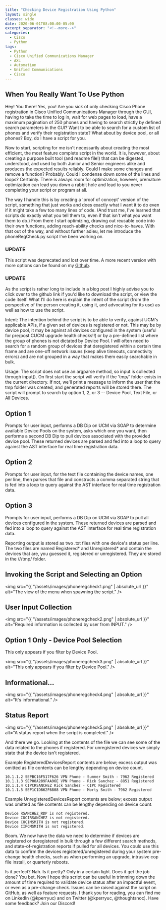 ```yaml
---
title: "Checking Device Registration Using Python"
layout: single
classes: wide
date: 2020-06-01T08:00:00-05:00
excerpt_separator: "<!--more-->"
categories:
  - Cisco
  - Python
tags:
  - Python
  - Cisco Unified Communications Manager
  - AXL
  - Automation
  - Unified Communications
  - Cisco
---
```


## When You Really Want To Use Python

Hey! You there! Yes, you! Are you sick of only checking Cisco Phone registration in Cisco Unified Communications Manager through the GUI, having to take the time to log in, wait for web pages to load, have a maximum pagination of 250 phones and having to search strictly by defined search parameters in the GUI?<!--more--> Want to be able to search for a custom list of phones and verify their registration state? What about by device pool, or all phones? Boy, do I have a script for you.

Now to start, scripting for me isn't necessarily about creating the most efficient, the most feature complete script in the world. It is, however, about creating a purpose built tool (and readme file!) that can be digested, understood, and used by both Junior and Senior engineers alike and produces the expected results reliably. Could I make some changes and remove a function? Probably. Could I condense down some of the lines and loops? Certainly. There is always room for optimization, however, premature optimization can lead you down a rabbit hole and lead to you never completing your script or program at all.

The way I handle this is by creating a 'proof of concept' version of the script, something that just works and does exactly what I want it to do even if it might take a few too many lines of code. (And trust me, I've learned that scripts do exactly what you tell them to, even if that isn't what you want them to do.) From there I start optimizing, drawing out reusable code into their own functions, adding reach-ability checks and nice-to-haves. With that out of the way, and without further adieu, let me introduce the phoneRegCheck.py script I've been working on.

### UPDATE

This script was deprecated and lost over time. A more recent version with more options can be found on my [Github](https://github.com/Unhall0w3d/mind-enigma/blob/master/phoneRegCheck.py).

### UPDATE

As the script is rather long to include in a blog post I highly advise you to click over to the github link if you'd like to download the script, or view the code itself. What I'll do here is explain the intent of the script (from the perspective of the person creating it, using it, and advocating for its use) as well as how to use the script.

Intent: The intention behind the script is to be able to verify, against UCM's applicable APIs, if a given set of devices is registered or not. This may be by device pool, it may be against all devices configured in the system (useful for pre/post CUCM upgrade health checks!!) or by a pre-defined list where the group of phones is not dictated by Device Pool. I will often need to search for a random group of devices that deregistered within a certain time frame and are one-off network issues (keep alive timeouts, connectivity errors) and are not grouped in a way that makes them easily searchable in bulk.

Usage: The script does not use an argparse method, so input is collected through input(). On first start the script will verify if the 'tmp/' folder exists in the current directory. If not, we'll print a message to inform the user that the tmp folder was created, and generated reports will be stored there. The script will prompt to search by option 1, 2, or 3 -- Device Pool, Text File, or All Devices.

## Option 1

Prompts for user input, performs a DB Dip on UCM via SOAP to determine available Device Pools on the system, asks which one you want, then performs a second DB Dip to pull devices associated with the provided device pool. These returned devices are parsed and fed into a loop to query against the AST interface for real time registration data.

## Option 2

Prompts for user input, for the text file containing the device names, one per line, then parses that file and constructs a comma separated string that is fed into a loop to query against the AST interface for real time registration data.

## Option 3

Prompts for user input, performs a DB Dip on UCM via SOAP to pull all devices configured in the system. These returned devices are parsed and fed into a loop to query against the AST interface for real time registration data.

Reporting output is stored as two .txt files with one device's status per line. The two files are named Registered* and Unregistered* and contain the devices that are, you guessed it, registered or unregistered. They are stored in the ///tmp/ folder.

## Invoking the Script and Selecting an Option

<span class="image fit"><img src="{{ "/assets/images/phoneregcheck1.png" | absolute_url }}" alt="The view of the menu when spawning the script." /></span>

## User Input Collection

<span class="image fit"><img src="{{ "/assets/images/phoneregcheck2.png" | absolute_url }}" alt="Required information is collected by user from INPUT." /></span>

## Option 1 Only - Device Pool Selection

This only appears if you filter by Device Pool.

<span class="image fit"><img src="{{ "/assets/images/phoneregcheck3.png" | absolute_url }}" alt="This only appears if you filter by Device Pool." /></span>

## Informational...

<span class="image fit"><img src="{{ "/assets/images/phoneregcheck4.png" | absolute_url }}" alt="It's informational." /></span>

## Status Report

<span class="image fit"><img src="{{ "/assets/images/phoneregcheck5.png" | absolute_url }}" alt="A status report when the script is completed." /></span>

And there we go. Looking at the contents of the file we can see some of the data related to the phones if registered. For unregistered devices we simply state that the device isn't registered.

Example RegisteredDevicesReport contents are below; excess output was omitted as file contents can be lengthy depending on device count.

```text
10.1.1.2 SEPBC16F517F626 VPN Phone - Summer Smith - 7962 Registered
10.1.1.3 SEP00A289FAA96E VPN Phone - Rick Sanchez - 8851 Registered
10.1.1.4 CIPCRSANCHEZ Rick Sanchez - CIPC Registered
10.1.1.5 SEP1C1D862F6808 VPN Phone - Morty Smith - 7962 Registered
```

Example UnregisteredDevicesReport contents are below; excess output was omitted as file contents can be lengthy depending on device count.

```text
Device RSANCHEZ_RDP is not registered.
Device CUCIRSANCHEZ is not registered.
Device CUCIMSMITH is not registered.
Device CIPCMSMITH is not registered.
```

Boom. We now have the data we need to determine if devices are registered or deregistered in bulk through a few different search methods, and state-of-registration reports if pulled for all devices. You could use this data to confirm the devices registered/unregistered during your system pre-change health checks, such as when performing an upgrade, intrusive cop file install, or quarterly reboots.

Is it perfect? Nah. Is it pretty? Only in a certain light. Does it get the job done? You bet. Now I hope this script can be useful in trimming down the amount of time required to validate device status after an impactful event, or even as a pre-change check. Issues can be raised against the script on GitHub, as well as feature requests. I thank you for reading, you can find me on LinkedIn (@kperryuc) and on Twitter (@kperryuc, @thoughtsnoc). Have some feedback? Join our Discord!
